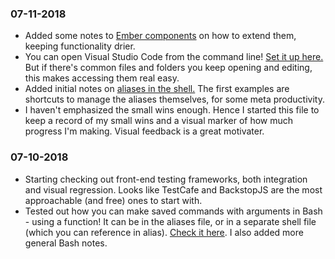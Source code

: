 ### 07-11-2018

* Added some notes to [Ember components](./../JavaScript/Ember/Components.md#component-extending) on how to extend them, keeping functionality drier.
* You can open Visual Studio Code from the command line! [Set it up here.](https://code.visualstudio.com/docs/setup/mac) But if there's common files and folders you keep opening and editing, this makes accessing them real easy.
* Added initial notes on [aliases in the shell.](./../Programming/bash.md#managing-aliases) The first examples are shortcuts to manage the aliases themselves, for some meta productivity.
* I haven't emphasized the small wins enough. Hence I started this file to keep a record of my small wins and a visual marker of how much progress I'm making. Visual feedback is a great motivater.

### 07-10-2018

* Starting checking out front-end testing frameworks, both integration and visual regression. Looks like TestCafe and BackstopJS are the most approachable (and free) ones to start with.
* Tested out how you can make saved commands with arguments in Bash - using a function! It can be in the aliases file, or in a separate shell file (which you can reference in alias). [Check it here](./../Programming/bash.md). I also added more general Bash notes.
